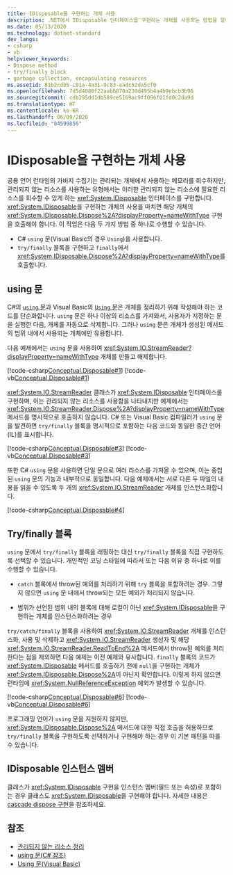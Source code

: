 ```yaml
---
title: IDisposable을 구현하는 개체 사용
description: .NET에서 IDisposable 인터페이스를 구현하는 개체를 사용하는 방법을 알아봅니다. 비관리형 리소스를 사용하는 유형은 IDisposable을 구현하여 리소스 회수를 허용합니다.
ms.date: 05/13/2020
ms.technology: dotnet-standard
dev_langs:
- csharp
- vb
helpviewer_keywords:
- Dispose method
- try/finally block
- garbage collection, encapsulating resources
ms.assetid: 81b2cdb5-c91a-4a31-9c83-eadc52da5cf0
ms.openlocfilehash: 7d5d4080f22aab6870a230d495b4a4b9ebcb3b96
ms.sourcegitcommit: cdb295dd1db589ce5169ac9ff096f01fd0c2da9d
ms.translationtype: HT
ms.contentlocale: ko-KR
ms.lasthandoff: 06/09/2020
ms.locfileid: "84599856"
---
```

# <a name="using-objects-that-implement-idisposable"></a>IDisposable을 구현하는 개체 사용

공용 언어 런타임의 가비지 수집기는 관리되는 개체에서 사용하는 메모리를 회수하지만, 관리되지 않는 리소스를 사용하는 유형에서는 이러한 관리되지 않는 리소스에 필요한 리소스를 회수할 수 있게 하는 <xref:System.IDisposable> 인터페이스를 구현합니다. <xref:System.IDisposable>을 구현하는 개체의 사용을 마치면 해당 개체의 <xref:System.IDisposable.Dispose%2A?displayProperty=nameWithType> 구현을 호출해야 합니다. 이 작업은 다음 두 가지 방법 중 하나로 수행할 수 있습니다.

- C# `using` 문(Visual Basic의 경우 `Using`)을 사용합니다.
- `try/finally` 블록을 구현하고 `finally`에서 <xref:System.IDisposable.Dispose%2A?displayProperty=nameWithType>를 호출합니다.

## <a name="the-using-statement"></a>using 문

C#의 [`using` 문](../../csharp/language-reference/keywords/using-statement.md)과 Visual Basic의 [`Using` 문](../../visual-basic/language-reference/statements/using-statement.md)은 개체를 정리하기 위해 작성해야 하는 코드를 단순화합니다. `using` 문은 하나 이상의 리소스를 가져와서, 사용자가 지정하는 문을 실행한 다음, 개체를 자동으로 삭제합니다. 그러나 `using` 문은 개체가 생성된 메서드의 범위 내에서 사용되는 개체에만 유용합니다.

다음 예제에서는 `using` 문을 사용하여 <xref:System.IO.StreamReader?displayProperty=nameWithType> 개체를 만들고 해제합니다.

[!code-csharp[Conceptual.Disposable#1](../../../samples/snippets/csharp/VS_Snippets_CLR/conceptual.disposable/cs/using1.cs#1)]
[!code-vb[Conceptual.Disposable#1](../../../samples/snippets/visualbasic/VS_Snippets_CLR/conceptual.disposable/vb/using1.vb#1)]

<xref:System.IO.StreamReader> 클래스가 <xref:System.IDisposable> 인터페이스를 구현하며, 이는 관리되지 않는 리소스를 사용함을 나타내지만 예제에서는 <xref:System.IO.StreamReader.Dispose%2A?displayProperty=nameWithType> 메서드를 명시적으로 호출하지 않습니다. C# 또는 Visual Basic 컴파일러가 `using` 문을 발견하면 `try/finally` 블록을 명시적으로 포함하는 다음 코드와 동일한 중간 언어(IL)를 표시합니다.

[!code-csharp[Conceptual.Disposable#3](../../../samples/snippets/csharp/VS_Snippets_CLR/conceptual.disposable/cs/using3.cs#3)]
[!code-vb[Conceptual.Disposable#3](../../../samples/snippets/visualbasic/VS_Snippets_CLR/conceptual.disposable/vb/using3.vb#3)]

또한 C# `using` 문을 사용하면 단일 문으로 여러 리소스를 가져올 수 있으며, 이는 중첩된 `using` 문의 기능과 내부적으로 동일합니다. 다음 예제에서는 서로 다른 두 파일의 내용을 읽을 수 있도록 두 개의 <xref:System.IO.StreamReader> 개체를 인스턴스화합니다.

[!code-csharp[Conceptual.Disposable#4](../../../samples/snippets/csharp/VS_Snippets_CLR/conceptual.disposable/cs/using4.cs#4)]

## <a name="tryfinally-block"></a>Try/finally 블록

`using` 문에서 `try/finally` 블록을 래핑하는 대신 `try/finally` 블록을 직접 구현하도록 선택할 수 있습니다. 개인적인 코딩 스타일에 따라서 또는 다음 이유 중 하나로 이를 수행할 수 있습니다.

- `catch` 블록에서 throw된 예외를 처리하기 위해 `try` 블록을 포함하려는 경우. 그렇지 않으면 `using` 문 내에서 throw되는 모든 예외가 처리되지 않습니다.

- 범위가 선언된 범위 내의 블록에 대해 로컬이 아닌 <xref:System.IDisposable>을 구현하는 개체를 인스턴스화하려는 경우

`try/catch/finally` 블록을 사용하여 <xref:System.IO.StreamReader> 개체를 인스턴스화, 사용 및 삭제하고 <xref:System.IO.StreamReader> 생성자 및 해당 <xref:System.IO.StreamReader.ReadToEnd%2A> 메서드에서 throw된 예외를 처리한다는 점을 제외하면 다음 예제는 이전 예제와 유사합니다. `finally` 블록의 코드가 <xref:System.IDisposable> 메서드를 호출하기 전에 `null`을 구현하는 개체가 <xref:System.IDisposable.Dispose%2A>이 아닌지 확인합니다. 이렇게 하지 않으면 런타임에 <xref:System.NullReferenceException> 예외가 발생할 수 있습니다.

[!code-csharp[Conceptual.Disposable#6](../../../samples/snippets/csharp/VS_Snippets_CLR/conceptual.disposable/cs/using5.cs#6)]
[!code-vb[Conceptual.Disposable#6](../../../samples/snippets/visualbasic/VS_Snippets_CLR/conceptual.disposable/vb/using5.vb#6)]

프로그래밍 언어가 `using` 문을 지원하지 않지만, <xref:System.IDisposable.Dispose%2A> 메서드에 대한 직접 호출을 허용하므로 `try/finally` 블록을 구현하도록 선택하거나 구현해야 하는 경우 이 기본 패턴을 따를 수 있습니다.

## <a name="idisposable-instance-members"></a>IDisposable 인스턴스 멤버

클래스가 <xref:System.IDisposable> 구현을 인스턴스 멤버(필드 또는 속성)로 포함하는 경우 클래스도 <xref:System.IDisposable>을 구현해야 합니다. 자세한 내용은 [cascade dispose 구현](implementing-dispose.md#cascade-dispose-calls)을 참조하세요.

## <a name="see-also"></a>참조

- [관리되지 않는 리소스 정리](unmanaged.md)
- [using 문(C# 참조)](../../csharp/language-reference/keywords/using-statement.md)
- [Using 문(Visual Basic)](../../visual-basic/language-reference/statements/using-statement.md)

